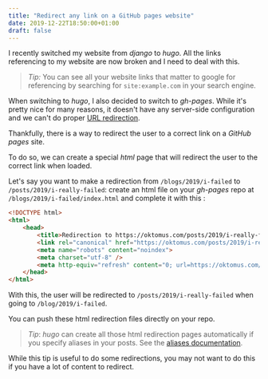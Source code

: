 ```yaml
---
title: "Redirect any link on a GitHub pages website"
date: 2019-12-22T18:50:00+01:00
draft: false
---
```


I recently switched my website from *django* to *hugo*. All the links referencing to my website are now broken and I need to deal with this.

> *Tip:* You can see all your website links that matter to google for referencing by searching for `site:example.com` in your search engine.

When switching to *hugo*, I also decided to switch to *gh-pages*. While it's pretty nice for many reasons, it doesn't have any server-side configuration and we can't do proper [URL redirection](https://en.wikipedia.org/wiki/URL_redirection#Using_server-side_scripting_for_redirection).

Thankfully, there is a way to redirect the user to a correct link on a *GitHub pages* site.

To do so, we can create a special *html* page that will redirect the user to the correct link when loaded.

Let's say you want to make a redirection from `/blogs/2019/i-failed` to `/posts/2019/i-really-failed`: create an html file on your *gh-pages* repo at `/blogs/2019/i-failed/index.html` and complete it with this :

```html
<!DOCTYPE html>
<html>
    <head>
        <title>Redirection to https://oktomus.com/posts/2019/i-really-failed</title>
        <link rel="canonical" href="https://oktomus.com/posts/2019/i-really-failed"/>
        <meta name="robots" content="noindex">
        <meta charset="utf-8" />
        <meta http-equiv="refresh" content="0; url=https://oktomus.com/posts/2019/i-really-failed" />
    </head>
</html>
```

With this, the user will be redirected to `/posts/2019/i-really-failed` when going to `/blog/2019/i-failed`.

You can push these html redirection files directly on your repo.

> *Tip*: *hugo* can create all those html redirection pages automatically if you specify aliases in your posts. See the [aliases documentation](https://gohugo.io/content-management/urls/#aliases).

While this tip is useful to do some redirections, you may not want to do this if you have a lot of content to redirect.
